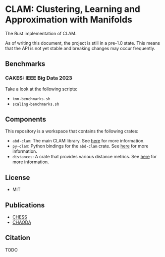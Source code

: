 # CLAM: Clustering, Learning and Approximation with Manifolds

The Rust implementation of CLAM.

As of writing this document, the project is still in a pre-1.0 state.
This means that the API is not yet stable and breaking changes may occur frequently.

## Benchmarks

### CAKES: IEEE Big Data 2023

Take a look at the following scripts:

- `knn-benchmarks.sh`
- `scaling-benchmarks.sh`

## Components

This repository is a workspace that contains the following crates:

- `abd-clam`: The main CLAM library. See [here](abd-clam/README.md) for more information.
- `py-clam`: Python bindings for the `abd-clam` crate. See [here](py-clam/README.md) for more information.
- `distances`: A crate that provides various distance metrics. See [here](distances/README.md) for more information.

## License

- MIT

## Publications

- [CHESS](https://arxiv.org/abs/1908.08551)
- [CHAODA](https://arxiv.org/abs/2103.11774)

## Citation

TODO
